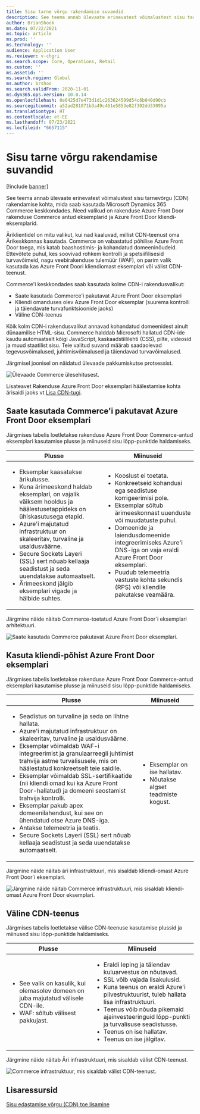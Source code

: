 ```yaml
---
title: Sisu tarne võrgu rakendamise suvandid
description: See teema annab ülevaate erinevatest võimalustest sisu tarnevõrgu (CDN) rakendamise kohta, mida saab kasutada Microsoft Dynamics 365 Commerce keskkondades. Need valikud on rakenduse Azure Front Door rakenduse Commerce antud eksemplarid ja Azure Front Door kliendi-eksemplarid.
author: BrianShook
ms.date: 07/22/2021
ms.topic: article
ms.prod: ''
ms.technology: ''
audience: Application User
ms.reviewer: v-chgri
ms.search.scope: Core, Operations, Retail
ms.custom: ''
ms.assetid: ''
ms.search.region: Global
ms.author: brshoo
ms.search.validFrom: 2020-11-01
ms.dyn365.ops.version: 10.0.14
ms.openlocfilehash: 0e6425d7e473d1d1c263624599d54c6b040d90cb
ms.sourcegitcommit: a52ad281071b3a49c461e5853e82f302dd33095a
ms.translationtype: HT
ms.contentlocale: et-EE
ms.lasthandoff: 07/23/2021
ms.locfileid: "6657115"
---
```

# <a name="content-delivery-network-implementation-options"></a>Sisu tarne võrgu rakendamise suvandid

[!include [banner](includes/banner.md)]

See teema annab ülevaate erinevatest võimalustest sisu tarnevõrgu (CDN) rakendamise kohta, mida saab kasutada Microsoft Dynamics 365 Commerce keskkondades. Need valikud on rakenduse Azure Front Door rakenduse Commerce antud eksemplarid ja Azure Front Door kliendi-eksemplarid.

Äriklientidel on mitu valikut, kui nad kaaluvad, millist CDN-teenust oma Ärikeskkonnas kasutada. Commerce on vabastatud põhilise Azure Front Door toega, mis katab baashostimis- ja kohandatud domeeninõudeid. Ettevõtete puhul, kes soovivad rohkem kontrolli ja spetsiifilisesid turvavõimeid, nagu veebirakenduse tulemüür (WAF), on parim valik kasutada kas Azure Front Doori kliendiomast eksemplari või välist CDN-teenust.

Commerce'i keskkondades saab kasutada kolme CDN-i rakendusvalikut:

- Saate kasutada Commerce'i pakutavat Azure Front Door eksemplari
- Kliendi omanduses olev Azure Front Door eksemplar (suurema kontrolli ja täiendavate turvafunktsioonide jaoks)
- Väline CDN-teenus

Kõik kolm CDN-i rakendusvalikut annavad kohandatud domeenidest ainult dünaamilise HTML-sisu. Commerce halddab Microsofti hallatud CDN-ide kaudu automaatselt kõigi JavaScript, kaskaadstiililehti (CSS), pilte, videosid ja muud staatilist sisu. Teie valitud suvand määrab saadaolevad tegevusvõimalused, juhtimisvõimalused ja täiendavad turvavõimalused.

Järgmisel joonisel on näidatud ülevaade pakkumiskutse protsessist.

![Ülevaade Commerce ülesehitusest.](media/Commerce_CDN-Option_ComparisonModels.png)

Lisateavet Rakenduse Azure Front Door eksemplari häälestamise kohta ärisaidi jaoks vt [Lisa CDN-tugi](add-cdn-support.md).

## <a name="use-the-commerce-provided-azure-front-door-instance"></a>Saate kasutada Commerce'i pakutavat Azure Front Door eksemplari

Järgmises tabelis loetletakse rakenduse Azure Front Door Commerce-antud eksemplari kasutamise plusse ja miinuseid sisu lõpp-punktide haldamiseks.

| Plusse | Miinuseid |
|------|------|
| <ul><li>Eksemplar kaasatakse ärikulusse.</li><li>Kuna ärimeeskond haldab eksemplari, on vajalik väiksem hooldus ja häälestusetappideks on ühiskasutusega etapid.</li><li>Azure'i majutatud infrastruktuur on skaleeritav, turvaline ja usaldusväärne.</li><li>Secure Sockets Layeri (SSL) sert nõuab kellaaja seadistust ja seda uuendatakse automaatselt.</li><li>Ärimeeskond jälgib eksemplari vigade ja hälbide suhtes.</li></ul> | <ul><li>Kooslust ei toetata.</li><li>Konkreetseid kohandusi ega seadistuse korrigeerimisi pole.</li><li>Eksemplar sõltub ärimeeskonnast uuenduste või muudatuste puhul.</li><li>Domeenide ja laiendusdomeenide integreerimiseks Azure'i DNS-iga on vaja eraldi Azure Front Door eksemplari.</li><li>Puudub telemeetria vastuste kohta sekundis (RPS) või kliendile pakutakse veamäära.</li></ul> |

Järgmine näide näitab Commerce-toetatud Azure Front Door`i eksemplari arhitektuuri.

![Saate kasutada Commerce pakutavat Azure Front Door eksemplari.](media/Commerce_CDN-Option_CommerceFrontDoor.png)

## <a name="use-a-customer-owned-azure-front-door-instance"></a>Kasuta kliendi-põhist Azure Front Door eksemplari

Järgmises tabelis loetletakse rakenduse Azure Front Door Commerce-antud eksemplari kasutamise plusse ja miinuseid sisu lõpp-punktide haldamiseks.

| Plusse | Miinuseid |
|------|------|
| <ul><li>Seadistus on turvaline ja seda on lihtne hallata.</li><li>Azure'i majutatud infrastruktuur on skaleeritav, turvaline ja usaldusväärne.</li><li>Eksemplar võimaldab WAF-i integreerimist ja granulaarreegli juhtimist trahvija astme turvalisusele, mis on häälestatud konkreetselt teie saidile.</li><li>Eksemplar võimaldab SSL-sertifikaatide (nii kliendi omad kui ka Azure Front Door-hallatud) ja domeeni seostamist trahvija kontrolli.</li><li>Eksemplar pakub apex domeenilahendust, kui see on ühendatud otse Azure DNS-iga.</li><li>Antakse telemeetria ja teatis.</li><li>Secure Sockets Layeri (SSL) sert nõuab kellaaja seadistust ja seda uuendatakse automaatselt.</li></ul> | <ul><li>Eksemplar on ise hallatav.</li><li>Nõutakse algset teadmiste kogust.</li></ul> |

Järgmine näide näitab äri infrastruktuuri, mis sisaldab kliendi-omast Azure Front Door`i eksemplari.

![Järgmine näide näitab Commerce infrastruktuuri, mis sisaldab kliendi-omast Azure Front Door eksemplari.](media/Commerce_CDN-Option_CustomerOwnedAzureFrontDoor.png)

## <a name="use-an-external-cdn-service"></a>Väline CDN-teenus

Järgmises tabelis loetletakse välise CDN-teenuse kasutamise plussid ja miinused sisu lõpp-punktide haldamiseks.

| Plusse | Miinuseid |
|------|------|
| <ul><li>See valik on kasulik, kui olemasolev domeen on juba majutatud välisele CDN-ile.</li><li>WAF: sõltub välisest pakkujast.</li></ul> | <ul><li>Eraldi leping ja täiendav kuluarvestus on nõutavad.</li><li>SSL võib vajada lisakulusid.</li><li>Kuna teenus on eraldi Azure'i pilvestruktuurist, tuleb hallata lisa infrastruktuuri.</li><li>Teenus võib nõuda pikemaid ajainvesteeringuid lõpp-punkti ja turvalisuse seadistusse.</li><li>Teenus on ise hallatav.</li><li>Teenus on ise jälgitav.</li></ul> |

Järgmine näide näitab Äri infrastruktuuri, mis sisaldab välist CDN-teenust.

![Commerce infrastruktuur, mis sisaldab välist CDN-teenust.](media/Commerce_CDN-Option_ExternalFrontDoor.png)

## <a name="additional-resources"></a>Lisaressursid

[Sisu edastamise võrgu (CDN) toe lisamine](add-cdn-support.md)

